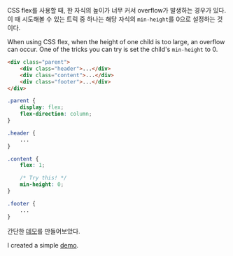 CSS flex를 사용할 때, 한 자식의 높이가 너무 커서 overflow가 발생하는 경우가 있다.
이 때 시도해볼 수 있는 트릭 중 하나는 해당 자식의 `min-height`를 0으로 설정하는 것이다.

When using CSS flex, when the height of one child is too large, an overflow can occur.
One of the tricks you can try is set the child's `min-height` to 0.

```html
<div class="parent">
    <div class="header">...</div>
    <div class="content">...</div>
    <div class="footer">...</div>
</div>
```

```css
.parent {
    display: flex;
    flex-direction: column;
}

.header {
    ...
}

.content {
    flex: 1;

    /* Try this! */
    min-height: 0;
}

.footer {
    ...
}
```

간단한 [데모](https://codesandbox.io/s/flex-min-height-trick-8rvio?file=/css/style.css)를 만들어보았다.

I created a simple [demo](https://codesandbox.io/s/flex-min-height-trick-8rvio?file=/css/style.css).
